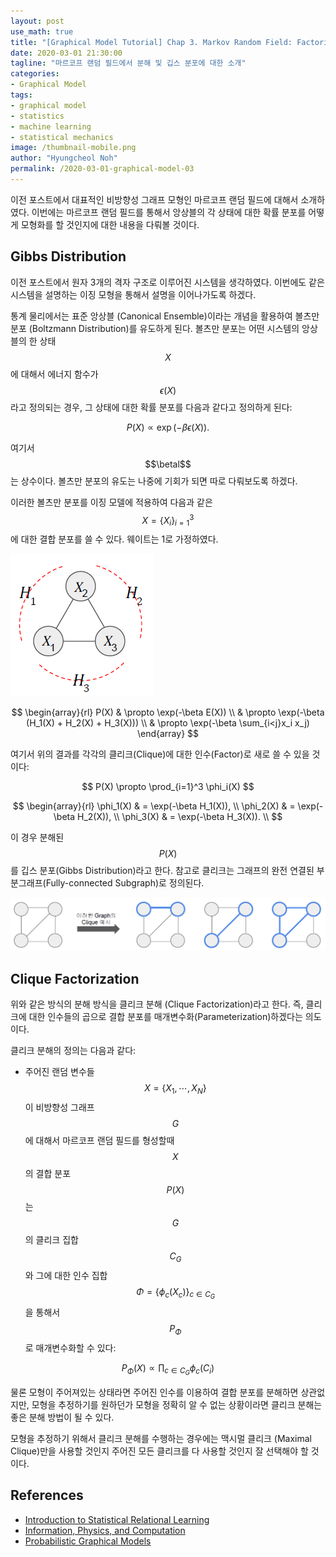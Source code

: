 ```yaml
---
layout: post
use_math: true
title: "[Graphical Model Tutorial] Chap 3. Markov Random Field: Factorization"
date: 2020-03-01 21:30:00
tagline: "마르코프 랜덤 필드에서 분해 및 깁스 분포에 대한 소개"
categories:
- Graphical Model
tags:
- graphical model
- statistics
- machine learning
- statistical mechanics
image: /thumbnail-mobile.png
author: "Hyungcheol Noh"
permalink: /2020-03-01-graphical-model-03
---
```


이전 포스트에서 대표적인 비방향성 그래프 모형인 마르코프 랜덤 필드에 대해서 소개하였다. 이번에는 마르코프 랜덤 필드를 통해서 앙상블의 각 상태에 대한 확률 분포를 어떻게 모형화를 할 것인지에 대한 내용을 다뤄볼 것이다.

## Gibbs Distribution
이전 포스트에서 원자 3개의 격자 구조로 이루어진 시스템을 생각하였다. 이번에도 같은 시스템을 설명하는 이징 모형을 통해서 설명을 이어나가도록 하겠다.

통계 물리에서는 표준 앙상블 (Canonical Ensemble)이라는 개념을 활용하여 볼츠만 분포 (Boltzmann Distribution)를 유도하게 된다. 볼츠만 분포는 어떤 시스템의 앙상블의 한 상태 $$X$$에 대해서 에너지 함수가 $$\epsilon(X)$$라고 정의되는 경우, 그 상태에 대한 확률 분포를 다음과 같다고 정의하게 된다:

$$
P(X) \propto \exp(-\beta \epsilon(X)).
$$

여기서 $$\betal$$는 상수이다. 볼츠만 분포의 유도는 나중에 기회가 되면 따로 다뤄보도록 하겠다.

이러한 볼츠만 분포를 이징 모델에 적용하여 다음과 같은 $$X=\{X_i \}_{i=1}^3$$에 대한 결합 분포를 쓸 수 있다. 웨이트는 1로 가정하였다.

![](/assets/img/2020-01-26-graphical-model-02/2020-01-26-graphical-model-02_2020-01-26-10-58-56.png)

$$
\begin{array}{rl}
P(X)
& \propto \exp(-\beta E(X)) \\
& \propto \exp(-\beta (H_1(X) + H_2(X) + H_3(X))) \\
& \propto \exp(-\beta \sum_{i<j}x_i x_j)
\end{array}
$$

여기서 위의 결과를 각각의 클리크(Clique)에 대한 인수(Factor)로 새로 쓸 수 있을 것이다:

$$
P(X) \propto \prod_{i=1}^3 \phi_i(X)
$$

$$
\begin{array}{rl}
\phi_1(X) & = \exp(-\beta H_1(X)), \\
\phi_2(X) & = \exp(-\beta H_2(X)), \\
\phi_3(X) & = \exp(-\beta H_3(X)). \\
$$

이 경우 분해된 $$P(X)$$를 깁스 분포(Gibbs Distribution)라고 한다. 참고로 클리크는 그래프의 완전 연결된 부분그래프(Fully-connected Subgraph)로 정의된다.

![](/assets/img/2020-01-26-graphical-model-02/2020-01-26-graphical-model-02_2020-01-26-11-02-11.png)

## Clique Factorization
위와 같은 방식의 분해 방식을 클리크 분해 (Clique Factorization)라고 한다. 즉, 클리크에 대한 인수들의 곱으로 결합 분포를 매개변수화(Parameterization)하겠다는 의도이다.

클리크 분해의 정의는 다음과 같다:
- 주어진 랜덤 변수들 $$X=\{X_1, \cdots, X_N \}$$이 비방향성 그래프 $$G$$에 대해서 마르코프 랜덤 필드를 형성할때 $$X$$의 결합 분포 $$P(X)$$는 $$G$$의 클리크 집합 $$C_G$$와 그에 대한 인수 집합 $$\Phi=\{\phi_c(X_c) \}_{c\in C_G}$$을 통해서 $$P_{\Phi}$$로 매개변수화할 수 있다:

$$
P_{\Phi}(X) \propto \prod_{c \in C_G} \phi_c (C_i)
$$

물론 모형이 주어져있는 상태라면 주어진 인수를 이용하여 결합 분포를 분해하면 상관없지만, 모형을 추정하기를 원하던가 모형을 정확히 알 수 없는 상황이라면 클리크 분해는 좋은 분해 방법이 될 수 있다.

모형을 추정하기 위해서 클리크 분해를 수행하는 경우에는 맥시멀 클리크 (Maximal Clique)만을 사용할 것인지 주어진 모든 클리크를 다 사용할 것인지 잘 선택해야 할 것이다.

## References
- [Introduction to Statistical Relational Learning](https://mitpress.mit.edu/books/introduction-statistical-relational-learning)
- [Information, Physics, and Computation](https://web.stanford.edu/~montanar/RESEARCH/book.html)
- [Probabilistic Graphical Models](https://mitpress.mit.edu/books/probabilistic-graphical-models)